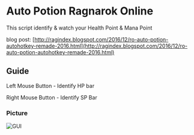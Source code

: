 # Auto Potion Ragnarok Online
This script identify & watch your Health Point & Mana Point 

blog post: [http://ragindex.blogspot.com/2016/12/ro-auto-potion-autohotkey-remade-2016.html](http://ragindex.blogspot.com/2016/12/ro-auto-potion-autohotkey-remade-2016.html)
## Guide
Left Mouse Button - Identify HP bar

Right Mouse Button - Identify SP Bar

### Picture
![GUI](https://github.com/thanhn062/Autohotkey/blob/master/Ragnarok%20Online/Auto%20Potion/ROAP.png?raw=true "Auto Pot GUI")
